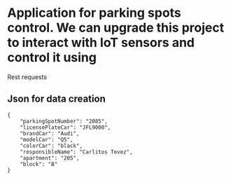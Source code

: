 # Application for parking spots control. We can upgrade this project to interact with IoT sensors and control it using
Rest requests

## Json for data creation
```
{
    "parkingSpotNumber": "2085",
    "licensePlateCar": "JFL9000",
    "brandCar": "Audi",
    "modelCar": "Q5",
    "colorCar": "black",
    "responsibleName": "Carlitos Tevez",
    "apartment": "205",
    "block": "B"
}
```